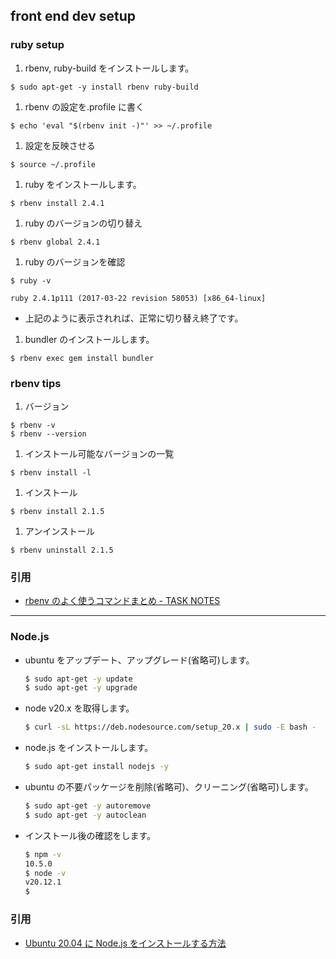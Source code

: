 ## front end dev setup

### ruby setup

1. rbenv, ruby-build をインストールします。

```
$ sudo apt-get -y install rbenv ruby-build
```

1. rbenv の設定を.profile に書く

```
$ echo 'eval "$(rbenv init -)"' >> ~/.profile
```

1. 設定を反映させる

```
$ source ~/.profile
```

1. ruby をインストールします。

```
$ rbenv install 2.4.1
```

1. ruby のバージョンの切り替え

```
$ rbenv global 2.4.1
```

1. ruby のバージョンを確認

```
$ ruby -v
```

```
ruby 2.4.1p111 (2017-03-22 revision 58053) [x86_64-linux]
```

- 上記のように表示されれば、正常に切り替え終了です。

1. bundler のインストールします。

```
$ rbenv exec gem install bundler
```

### rbenv tips

1. バージョン

```
$ rbenv -v
$ rbenv --version
```

1. インストール可能なバージョンの一覧

```
$ rbenv install -l
```

1. インストール

```
$ rbenv install 2.1.5
```

1. アンインストール

```
$ rbenv uninstall 2.1.5
```

### 引用

- [rbenv のよく使うコマンドまとめ - TASK NOTES](http://www.task-notes.com/entry/20141204/1417662000)

---

### Node.js

- ubuntu をアップデート、アップグレード(省略可)します。

  ```sh
  $ sudo apt-get -y update
  $ sudo apt-get -y upgrade
  ```

- node v20.x を取得します。

  ```sh
  $ curl -sL https://deb.nodesource.com/setup_20.x | sudo -E bash -
  ```

- node.js をインストールします。

  ```sh
  $ sudo apt-get install nodejs -y
  ```

- ubuntu の不要パッケージを削除(省略可)、クリーニング(省略可)します。

  ```sh
  $ sudo apt-get -y autoremove
  $ sudo apt-get -y autoclean
  ```

- インストール後の確認をします。

  ```sh
  $ npm -v
  10.5.0
  $ node -v
  v20.12.1
  $
  ```

### 引用

- [Ubuntu 20.04 に Node.js をインストールする方法](https://www.digitalocean.com/community/tutorials/how-to-install-node-js-on-ubuntu-20-04-ja)

```

```
